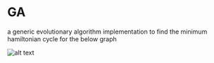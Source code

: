 # GA
a generic evolutionary algorithm implementation to find the minimum hamiltonian cycle for the below graph

![alt text](https://user-images.githubusercontent.com/42387530/123927002-ae2bcc00-d9a1-11eb-8491-2d0cdfa8bc97.JPG)
